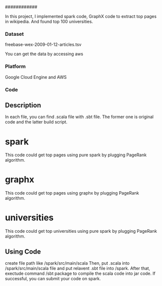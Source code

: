 ############

In this project, I implemented spark code, GraphX code to extract top pages in wikipedia. And found top 100 universities.

### Dataset

freebase-wex-2009-01-12-articles.tsv

You can get the data by accessing aws

### Platform

Google Cloud Engine and AWS

### Code

## Description

In each file, you can find .scala file with .sbt file. The former one is original code and the latter build script.

# spark

This code could get top pages using pure spark by plugging PageRank algorithm. 

# graphx

This code could get top pages using graphx by plugging PageRank algorithm. 

# universities

This code could get top universities using pure spark by plugging PageRank algorithm. 

## Using Code

create file path like /spark/src/main/scala
Then, put .scala into /spark/src/main/scala file and put relavent .sbt file into /spark. After that, exectude command /sbt package to compile the scala code into jar code. If successful, you can submit your code on spark.